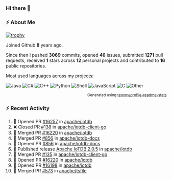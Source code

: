 ### Hi there 👋

### :zap: About Me

[![trophy](https://github-profile-trophy.vercel.app/?username=HTHou&theme=onedark)](https://github.com/ryo-ma/github-profile-trophy)
   
Joined Github **8** years ago.

Since then I pushed **3069** commits, opened **46** issues, submitted **1271** pull requests, received **1** stars across **12** personal projects and contributed to **16** public repositories.

Most used languages across my projects:

![Java](https://img.shields.io/static/v1?style=flat-square&label=%E2%A0%80&color=555&labelColor=%23b07219&message=Java%EF%B8%B188.7%25)
![C#](https://img.shields.io/static/v1?style=flat-square&label=%E2%A0%80&color=555&labelColor=%23178600&message=C%23%EF%B8%B13.8%25)
![C++](https://img.shields.io/static/v1?style=flat-square&label=%E2%A0%80&color=555&labelColor=%23f34b7d&message=C%2B%2B%EF%B8%B12.7%25)
![Python](https://img.shields.io/static/v1?style=flat-square&label=%E2%A0%80&color=555&labelColor=%233572A5&message=Python%EF%B8%B11.4%25)
![Shell](https://img.shields.io/static/v1?style=flat-square&label=%E2%A0%80&color=555&labelColor=%2389e051&message=Shell%EF%B8%B10.7%25)
![JavaScript](https://img.shields.io/static/v1?style=flat-square&label=%E2%A0%80&color=555&labelColor=%23f1e05a&message=JavaScript%EF%B8%B10.5%25)
![C](https://img.shields.io/static/v1?style=flat-square&label=%E2%A0%80&color=555&labelColor=%23555555&message=C%EF%B8%B10.4%25)
![Other](https://img.shields.io/static/v1?style=flat-square&label=%E2%A0%80&color=555&labelColor=%23ededed&message=Other%EF%B8%B11.5%25)

<p align="right"><sub>Generated using <a href="https://github.com/marketplace/actions/profile-readme-stats">teoxoy/profile-readme-stats</a></sub></p>


<!--![](https://github.com/HTHou/HTHou/blob/output/github-contribution-grid-snake.svg)-->

<!--![Haonan Hou's github stats](https://github-readme-stats.vercel.app/api?username=HTHou&count_private=true&show_icons=true&theme=onedark)-->

<!--![Haonan Hou's wakatime stats](https://github-readme-stats.vercel.app/api/wakatime?username=HTHou&layout=compact&theme=onedark)-->

<!--![Top Langs](https://github-readme-stats.vercel.app/api/top-langs/?username=HTHou&theme=onedark&layout=compact)-->

### :zap: Recent Activity
<!--START_SECTION:activity-->
1. 💪 Opened PR [#16257](https://github.com/apache/iotdb/pull/16257) in [apache/iotdb](https://github.com/apache/iotdb)
2. ❌ Closed PR [#138](https://github.com/apache/iotdb-client-go/pull/138) in [apache/iotdb-client-go](https://github.com/apache/iotdb-client-go)
3. 🎉 Merged PR [#16220](https://github.com/apache/iotdb/pull/16220) in [apache/iotdb](https://github.com/apache/iotdb)
4. 🎉 Merged PR [#856](https://github.com/apache/iotdb-docs/pull/856) in [apache/iotdb-docs](https://github.com/apache/iotdb-docs)
5. 💪 Opened PR [#856](https://github.com/apache/iotdb-docs/pull/856) in [apache/iotdb-docs](https://github.com/apache/iotdb-docs)
6. 🚀 Published release [Apache IoTDB 2.0.5](https://github.com/apache/iotdb/releases/tag/v2.0.5) in [apache/iotdb](https://github.com/apache/iotdb)
7. 🎉 Merged PR [#135](https://github.com/apache/iotdb-client-go/pull/135) in [apache/iotdb-client-go](https://github.com/apache/iotdb-client-go)
8. 💪 Opened PR [#16220](https://github.com/apache/iotdb/pull/16220) in [apache/iotdb](https://github.com/apache/iotdb)
9. 💪 Opened PR [#16198](https://github.com/apache/iotdb/pull/16198) in [apache/iotdb](https://github.com/apache/iotdb)
10. 🎉 Merged PR [#573](https://github.com/apache/tsfile/pull/573) in [apache/tsfile](https://github.com/apache/tsfile)
<!--END_SECTION:activity-->

<!--
**HTHou/HTHou** is a ✨ _special_ ✨ repository because its `README.md` (this file) appears on your GitHub profile.

Here are some ideas to get you started:

- 🔭 I’m currently working on ...
- 🌱 I’m currently learning ...
- 👯 I’m looking to collaborate on ...
- 🤔 I’m looking for help with ...
- 💬 Ask me about ...
- 📫 How to reach me: ...
- 😄 Pronouns: ...
- ⚡ Fun fact: ...
-->
